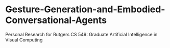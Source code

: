 # Gesture-Generation-and-Embodied-Conversational-Agents
Personal Research for Rutgers CS 549: Graduate Artificial Intelligence in Visual Computing
